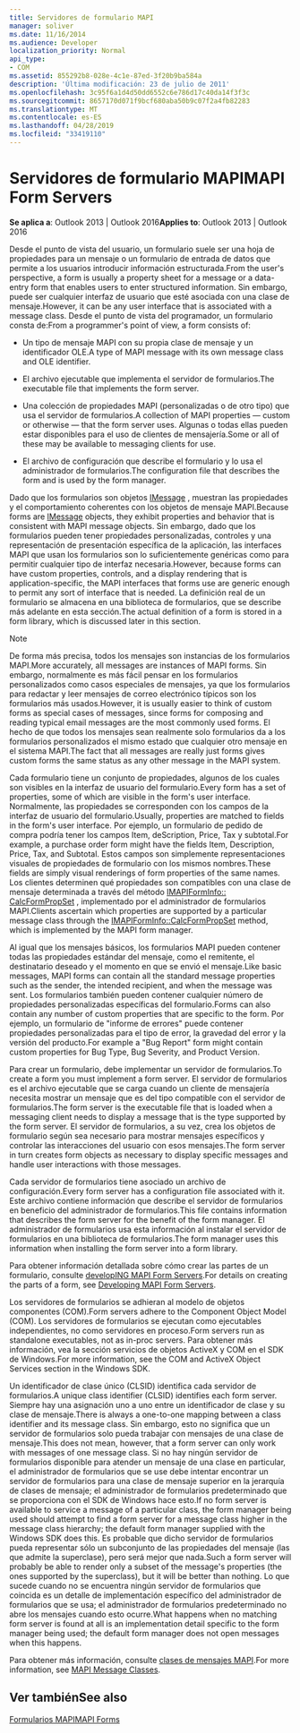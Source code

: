 ```yaml
---
title: Servidores de formulario MAPI
manager: soliver
ms.date: 11/16/2014
ms.audience: Developer
localization_priority: Normal
api_type:
- COM
ms.assetid: 855292b8-028e-4c1e-87ed-3f20b9ba584a
description: 'Última modificación: 23 de julio de 2011'
ms.openlocfilehash: 3c95f6a1d4d50dd6552c6e786d17c40da14f3f3c
ms.sourcegitcommit: 8657170d071f9bcf680aba50b9c07f2a4fb82283
ms.translationtype: MT
ms.contentlocale: es-ES
ms.lasthandoff: 04/28/2019
ms.locfileid: "33419110"
---
```

# <a name="mapi-form-servers"></a><span data-ttu-id="bd43f-103">Servidores de formulario MAPI</span><span class="sxs-lookup"><span data-stu-id="bd43f-103">MAPI Form Servers</span></span>

  
  
<span data-ttu-id="bd43f-104">**Se aplica a**: Outlook 2013 | Outlook 2016</span><span class="sxs-lookup"><span data-stu-id="bd43f-104">**Applies to**: Outlook 2013 | Outlook 2016</span></span> 
  
<span data-ttu-id="bd43f-105">Desde el punto de vista del usuario, un formulario suele ser una hoja de propiedades para un mensaje o un formulario de entrada de datos que permite a los usuarios introducir información estructurada.</span><span class="sxs-lookup"><span data-stu-id="bd43f-105">From the user's perspective, a form is usually a property sheet for a message or a data-entry form that enables users to enter structured information.</span></span> <span data-ttu-id="bd43f-106">Sin embargo, puede ser cualquier interfaz de usuario que esté asociada con una clase de mensaje.</span><span class="sxs-lookup"><span data-stu-id="bd43f-106">However, it can be any user interface that is associated with a message class.</span></span> <span data-ttu-id="bd43f-107">Desde el punto de vista del programador, un formulario consta de:</span><span class="sxs-lookup"><span data-stu-id="bd43f-107">From a programmer's point of view, a form consists of:</span></span>
  
- <span data-ttu-id="bd43f-108">Un tipo de mensaje MAPI con su propia clase de mensaje y un identificador OLE.</span><span class="sxs-lookup"><span data-stu-id="bd43f-108">A type of MAPI message with its own message class and OLE identifier.</span></span>
    
- <span data-ttu-id="bd43f-109">El archivo ejecutable que implementa el servidor de formularios.</span><span class="sxs-lookup"><span data-stu-id="bd43f-109">The executable file that implements the form server.</span></span>
    
- <span data-ttu-id="bd43f-110">Una colección de propiedades MAPI (personalizadas o de otro tipo) que usa el servidor de formularios.</span><span class="sxs-lookup"><span data-stu-id="bd43f-110">A collection of MAPI properties — custom or otherwise — that the form server uses.</span></span> <span data-ttu-id="bd43f-111">Algunas o todas ellas pueden estar disponibles para el uso de clientes de mensajería.</span><span class="sxs-lookup"><span data-stu-id="bd43f-111">Some or all of these may be available to messaging clients for use.</span></span>
    
- <span data-ttu-id="bd43f-112">El archivo de configuración que describe el formulario y lo usa el administrador de formularios.</span><span class="sxs-lookup"><span data-stu-id="bd43f-112">The configuration file that describes the form and is used by the form manager.</span></span>
    
<span data-ttu-id="bd43f-113">Dado que los formularios son objetos [IMessage](imessageimapiprop.md) , muestran las propiedades y el comportamiento coherentes con los objetos de mensaje MAPI.</span><span class="sxs-lookup"><span data-stu-id="bd43f-113">Because forms are [IMessage](imessageimapiprop.md) objects, they exhibit properties and behavior that is consistent with MAPI message objects.</span></span> <span data-ttu-id="bd43f-114">Sin embargo, dado que los formularios pueden tener propiedades personalizadas, controles y una representación de presentación específica de la aplicación, las interfaces MAPI que usan los formularios son lo suficientemente genéricas como para permitir cualquier tipo de interfaz necesaria.</span><span class="sxs-lookup"><span data-stu-id="bd43f-114">However, because forms can have custom properties, controls, and a display rendering that is application-specific, the MAPI interfaces that forms use are generic enough to permit any sort of interface that is needed.</span></span> <span data-ttu-id="bd43f-115">La definición real de un formulario se almacena en una biblioteca de formularios, que se describe más adelante en esta sección.</span><span class="sxs-lookup"><span data-stu-id="bd43f-115">The actual definition of a form is stored in a form library, which is discussed later in this section.</span></span> 
  
> [!NOTE]
> <span data-ttu-id="bd43f-116">De forma más precisa, todos los mensajes son instancias de los formularios MAPI.</span><span class="sxs-lookup"><span data-stu-id="bd43f-116">More accurately, all messages are instances of MAPI forms.</span></span> <span data-ttu-id="bd43f-117">Sin embargo, normalmente es más fácil pensar en los formularios personalizados como casos especiales de mensajes, ya que los formularios para redactar y leer mensajes de correo electrónico típicos son los formularios más usados.</span><span class="sxs-lookup"><span data-stu-id="bd43f-117">However, it is usually easier to think of custom forms as special cases of messages, since forms for composing and reading typical email messages are the most commonly used forms.</span></span> <span data-ttu-id="bd43f-118">El hecho de que todos los mensajes sean realmente solo formularios da a los formularios personalizados el mismo estado que cualquier otro mensaje en el sistema MAPI.</span><span class="sxs-lookup"><span data-stu-id="bd43f-118">The fact that all messages are really just forms gives custom forms the same status as any other message in the MAPI system.</span></span> 
  
<span data-ttu-id="bd43f-119">Cada formulario tiene un conjunto de propiedades, algunos de los cuales son visibles en la interfaz de usuario del formulario.</span><span class="sxs-lookup"><span data-stu-id="bd43f-119">Every form has a set of properties, some of which are visible in the form's user interface.</span></span> <span data-ttu-id="bd43f-120">Normalmente, las propiedades se corresponden con los campos de la interfaz de usuario del formulario.</span><span class="sxs-lookup"><span data-stu-id="bd43f-120">Usually, properties are matched to fields in the form's user interface.</span></span> <span data-ttu-id="bd43f-121">Por ejemplo, un formulario de pedido de compra podría tener los campos Item, deScription, Price, Tax y subtotal.</span><span class="sxs-lookup"><span data-stu-id="bd43f-121">For example, a purchase order form might have the fields Item, Description, Price, Tax, and Subtotal.</span></span> <span data-ttu-id="bd43f-122">Estos campos son simplemente representaciones visuales de propiedades de formulario con los mismos nombres.</span><span class="sxs-lookup"><span data-stu-id="bd43f-122">These fields are simply visual renderings of form properties of the same names.</span></span> <span data-ttu-id="bd43f-123">Los clientes determinen qué propiedades son compatibles con una clase de mensaje determinada a través del método [IMAPIFormInfo:: CalcFormPropSet](imapiforminfo-calcformpropset.md) , implementado por el administrador de formularios MAPI.</span><span class="sxs-lookup"><span data-stu-id="bd43f-123">Clients ascertain which properties are supported by a particular message class through the [IMAPIFormInfo::CalcFormPropSet](imapiforminfo-calcformpropset.md) method, which is implemented by the MAPI form manager.</span></span> 
  
<span data-ttu-id="bd43f-124">Al igual que los mensajes básicos, los formularios MAPI pueden contener todas las propiedades estándar del mensaje, como el remitente, el destinatario deseado y el momento en que se envió el mensaje.</span><span class="sxs-lookup"><span data-stu-id="bd43f-124">Like basic messages, MAPI forms can contain all the standard message properties such as the sender, the intended recipient, and when the message was sent.</span></span> <span data-ttu-id="bd43f-125">Los formularios también pueden contener cualquier número de propiedades personalizadas específicas del formulario.</span><span class="sxs-lookup"><span data-stu-id="bd43f-125">Forms can also contain any number of custom properties that are specific to the form.</span></span> <span data-ttu-id="bd43f-126">Por ejemplo, un formulario de "informe de errores" puede contener propiedades personalizadas para el tipo de error, la gravedad del error y la versión del producto.</span><span class="sxs-lookup"><span data-stu-id="bd43f-126">For example a "Bug Report" form might contain custom properties for Bug Type, Bug Severity, and Product Version.</span></span>
  
<span data-ttu-id="bd43f-127">Para crear un formulario, debe implementar un servidor de formularios.</span><span class="sxs-lookup"><span data-stu-id="bd43f-127">To create a form you must implement a form server.</span></span> <span data-ttu-id="bd43f-128">El servidor de formularios es el archivo ejecutable que se carga cuando un cliente de mensajería necesita mostrar un mensaje que es del tipo compatible con el servidor de formularios.</span><span class="sxs-lookup"><span data-stu-id="bd43f-128">The form server is the executable file that is loaded when a messaging client needs to display a message that is the type supported by the form server.</span></span> <span data-ttu-id="bd43f-129">El servidor de formularios, a su vez, crea los objetos de formulario según sea necesario para mostrar mensajes específicos y controlar las interacciones del usuario con esos mensajes.</span><span class="sxs-lookup"><span data-stu-id="bd43f-129">The form server in turn creates form objects as necessary to display specific messages and handle user interactions with those messages.</span></span>
  
<span data-ttu-id="bd43f-130">Cada servidor de formularios tiene asociado un archivo de configuración.</span><span class="sxs-lookup"><span data-stu-id="bd43f-130">Every form server has a configuration file associated with it.</span></span> <span data-ttu-id="bd43f-131">Este archivo contiene información que describe el servidor de formularios en beneficio del administrador de formularios.</span><span class="sxs-lookup"><span data-stu-id="bd43f-131">This file contains information that describes the form server for the benefit of the form manager.</span></span> <span data-ttu-id="bd43f-132">El administrador de formularios usa esta información al instalar el servidor de formularios en una biblioteca de formularios.</span><span class="sxs-lookup"><span data-stu-id="bd43f-132">The form manager uses this information when installing the form server into a form library.</span></span>
  
<span data-ttu-id="bd43f-133">Para obtener información detallada sobre cómo crear las partes de un formulario, consulte [developING MAPI Form Servers](developing-mapi-form-servers.md).</span><span class="sxs-lookup"><span data-stu-id="bd43f-133">For details on creating the parts of a form, see [Developing MAPI Form Servers](developing-mapi-form-servers.md).</span></span>
  
<span data-ttu-id="bd43f-134">Los servidores de formularios se adhieran al modelo de objetos componentes (COM).</span><span class="sxs-lookup"><span data-stu-id="bd43f-134">Form servers adhere to the Component Object Model (COM).</span></span> <span data-ttu-id="bd43f-135">Los servidores de formularios se ejecutan como ejecutables independientes, no como servidores en proceso.</span><span class="sxs-lookup"><span data-stu-id="bd43f-135">Form servers run as standalone executables, not as in-proc servers.</span></span> <span data-ttu-id="bd43f-136">Para obtener más información, vea la sección servicios de objetos ActiveX y COM en el SDK de Windows.</span><span class="sxs-lookup"><span data-stu-id="bd43f-136">For more information, see the COM and ActiveX Object Services section in the Windows SDK.</span></span>
  
<span data-ttu-id="bd43f-137">Un identificador de clase único (CLSID) identifica cada servidor de formularios.</span><span class="sxs-lookup"><span data-stu-id="bd43f-137">A unique class identifier (CLSID) identifies each form server.</span></span> <span data-ttu-id="bd43f-138">Siempre hay una asignación uno a uno entre un identificador de clase y su clase de mensaje.</span><span class="sxs-lookup"><span data-stu-id="bd43f-138">There is always a one-to-one mapping between a class identifier and its message class.</span></span> <span data-ttu-id="bd43f-139">Sin embargo, esto no significa que un servidor de formularios solo pueda trabajar con mensajes de una clase de mensaje.</span><span class="sxs-lookup"><span data-stu-id="bd43f-139">This does not mean, however, that a form server can only work with messages of one message class.</span></span> <span data-ttu-id="bd43f-140">Si no hay ningún servidor de formularios disponible para atender un mensaje de una clase en particular, el administrador de formularios que se use debe intentar encontrar un servidor de formularios para una clase de mensaje superior en la jerarquía de clases de mensaje; el administrador de formularios predeterminado que se proporciona con el SDK de Windows hace esto.</span><span class="sxs-lookup"><span data-stu-id="bd43f-140">If no form server is available to service a message of a particular class, the form manager being used should attempt to find a form server for a message class higher in the message class hierarchy; the default form manager supplied with the Windows SDK does this.</span></span> <span data-ttu-id="bd43f-141">Es probable que dicho servidor de formularios pueda representar sólo un subconjunto de las propiedades del mensaje (las que admite la superclase), pero será mejor que nada.</span><span class="sxs-lookup"><span data-stu-id="bd43f-141">Such a form server will probably be able to render only a subset of the message's properties (the ones supported by the superclass), but it will be better than nothing.</span></span> <span data-ttu-id="bd43f-142">Lo que sucede cuando no se encuentra ningún servidor de formularios que coincida es un detalle de implementación específico del administrador de formularios que se usa; el administrador de formularios predeterminado no abre los mensajes cuando esto ocurre.</span><span class="sxs-lookup"><span data-stu-id="bd43f-142">What happens when no matching form server is found at all is an implementation detail specific to the form manager being used; the default form manager does not open messages when this happens.</span></span>
  
<span data-ttu-id="bd43f-143">Para obtener más información, consulte [clases de mensajes MAPI](mapi-message-classes.md).</span><span class="sxs-lookup"><span data-stu-id="bd43f-143">For more information, see [MAPI Message Classes](mapi-message-classes.md).</span></span>
  
## <a name="see-also"></a><span data-ttu-id="bd43f-144">Ver también</span><span class="sxs-lookup"><span data-stu-id="bd43f-144">See also</span></span>



[<span data-ttu-id="bd43f-145">Formularios MAPI</span><span class="sxs-lookup"><span data-stu-id="bd43f-145">MAPI Forms</span></span>](mapi-forms.md)

